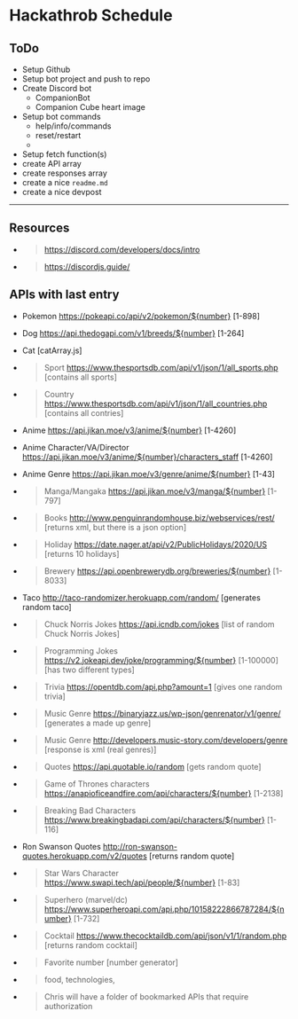 # Hackathrob Schedule
## ToDo
- Setup Github
- Setup bot project and push to repo
- Create Discord bot
  - CompanionBot
  - Companion Cube heart image
- Setup bot commands
  - help/info/commands
  - reset/restart
  - 
- Setup fetch function(s)
- create API array
- create responses array
- create a nice `readme.md`
- create a nice devpost

---
## Resources
- > https://discord.com/developers/docs/intro
- > https://discordjs.guide/

## APIs with last entry
- Pokemon https://pokeapi.co/api/v2/pokemon/${number} [1-898]
- Dog https://api.thedogapi.com/v1/breeds/${number} [1-264]
- Cat [catArray.js]
- > Sport https://www.thesportsdb.com/api/v1/json/1/all_sports.php [contains all sports]
- > Country https://www.thesportsdb.com/api/v1/json/1/all_countries.php [contains all contries]
- Anime https://api.jikan.moe/v3/anime/${number} [1-4260]
- Anime Character/VA/Director https://api.jikan.moe/v3/anime/${number}/characters_staff [1-4260]
- Anime Genre https://api.jikan.moe/v3/genre/anime/${number} [1-43]
- > Manga/Mangaka https://api.jikan.moe/v3/manga/${number} [1-797]
- > Books http://www.penguinrandomhouse.biz/webservices/rest/ [returns xml, but there is a json option]
- > Holiday https://date.nager.at/api/v2/PublicHolidays/2020/US [returns 10 holidays]
- > Brewery https://api.openbrewerydb.org/breweries/${number} [1-8033]
- Taco http://taco-randomizer.herokuapp.com/random/ [generates random taco]
- > Chuck Norris Jokes https://api.icndb.com/jokes [list of random Chuck Norris Jokes]
- > Programming Jokes https://v2.jokeapi.dev/joke/programming/${number} [1-100000] [has two different types]
- > Trivia https://opentdb.com/api.php?amount=1 [gives one random trivia]
- > Music Genre https://binaryjazz.us/wp-json/genrenator/v1/genre/ [generates a made up genre]
- > Music Genre http://developers.music-story.com/developers/genre [response is xml (real genres)]
- > Quotes https://api.quotable.io/random [gets random quote]
- > Game of Thrones characters https://anapioficeandfire.com/api/characters/${number} [1-2138]
- > Breaking Bad Characters https://www.breakingbadapi.com/api/characters/${number} [1-116]
- Ron Swanson Quotes http://ron-swanson-quotes.herokuapp.com/v2/quotes [returns random quote]
- > Star Wars Character https://www.swapi.tech/api/people/${number}  [1-83]
- > Superhero (marvel/dc) https://www.superheroapi.com/api.php/10158222866787284/${number} [1-732]
- > Cocktail https://www.thecocktaildb.com/api/json/v1/1/random.php [returns random cocktail]
- > Favorite number [number generator]

- > food, technologies, 
- > Chris will have a folder of bookmarked APIs that require authorization